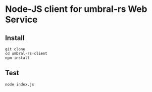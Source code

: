 # Node-JS client for umbral-rs Web Service

## Install

```
git clone
cd umbral-rs-client
npm install
```

## Test

```
node index.js
```

